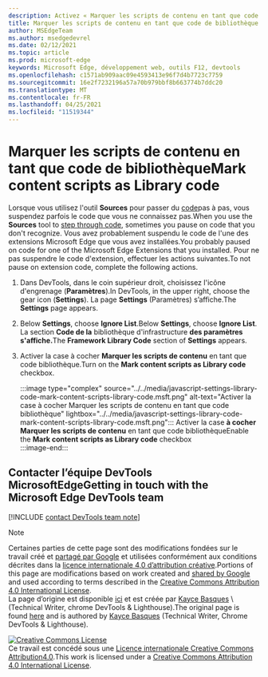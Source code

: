 ```yaml
---
description: Activez « Marquer les scripts de contenu en tant que code de bibliothèque » à partir de Paramètres > Framework Library Code.
title: Marquer les scripts de contenu en tant que code de bibliothèque
author: MSEdgeTeam
ms.author: msedgedevrel
ms.date: 02/12/2021
ms.topic: article
ms.prod: microsoft-edge
keywords: Microsoft Edge, développement web, outils F12, devtools
ms.openlocfilehash: c1571ab909aac09e4593413e96f7d4b7723c7759
ms.sourcegitcommit: 16e2f7232196a57a70b979bbf8b663774b7ddc20
ms.translationtype: MT
ms.contentlocale: fr-FR
ms.lasthandoff: 04/25/2021
ms.locfileid: "11519344"
---
```

<!-- Copyright Kayce Basques 

   Licensed under the Apache License, Version 2.0 (the "License");
   you may not use this file except in compliance with the License.
   You may obtain a copy of the License at

       https://www.apache.org/licenses/LICENSE-2.0

   Unless required by applicable law or agreed to in writing, software
   distributed under the License is distributed on an "AS IS" BASIS,
   WITHOUT WARRANTIES OR CONDITIONS OF ANY KIND, either express or implied.
   See the License for the specific language governing permissions and
   limitations under the License.  -->

# <a name="mark-content-scripts-as-library-code"></a><span data-ttu-id="246c4-104">Marquer les scripts de contenu en tant que code de bibliothèque</span><span class="sxs-lookup"><span data-stu-id="246c4-104">Mark content scripts as Library code</span></span>  

<span data-ttu-id="246c4-105">Lorsque vous utilisez l'outil **Sources** pour passer du [code][DevToolsJavascriptStepThroughCode]pas à pas, vous suspendez parfois le code que vous ne connaissez pas.</span><span class="sxs-lookup"><span data-stu-id="246c4-105">When you use the **Sources** tool to [step through code][DevToolsJavascriptStepThroughCode], sometimes you pause on code that you don't recognize.</span></span>  <span data-ttu-id="246c4-106">Vous avez probablement suspendu le code de l'une des extensions Microsoft Edge que vous avez installées.</span><span class="sxs-lookup"><span data-stu-id="246c4-106">You probably paused on code for one of the Microsoft Edge Extensions that you installed.</span></span>  <span data-ttu-id="246c4-107">Pour ne pas suspendre le code d'extension, effectuer les actions suivantes.</span><span class="sxs-lookup"><span data-stu-id="246c4-107">To not pause on extension code, complete the following actions.</span></span>  

1.  <span data-ttu-id="246c4-108">Dans DevTools, dans le coin supérieur droit, choisissez l'icône d'engrenage (**Paramètres**).</span><span class="sxs-lookup"><span data-stu-id="246c4-108">In DevTools, in the upper right, choose the gear icon (**Settings**).</span></span>  <span data-ttu-id="246c4-109">La page **Settings** (Paramètres) s’affiche.</span><span class="sxs-lookup"><span data-stu-id="246c4-109">The **Settings** page appears.</span></span>  
1.  <span data-ttu-id="246c4-110">Below **Settings**, choose **Ignore List**.</span><span class="sxs-lookup"><span data-stu-id="246c4-110">Below **Settings**, choose **Ignore List**.</span></span>  <span data-ttu-id="246c4-111">La section **Code de la** bibliothèque d'infrastructure **des paramètres s'affiche.**</span><span class="sxs-lookup"><span data-stu-id="246c4-111">The **Framework Library Code** section of **Settings** appears.</span></span>  
1.  <span data-ttu-id="246c4-112">Activer la case à cocher **Marquer les scripts de contenu** en tant que code bibliothèque.</span><span class="sxs-lookup"><span data-stu-id="246c4-112">Turn on the **Mark content scripts as Library code** checkbox.</span></span>  
    
    :::image type="complex" source="../../media/javascript-settings-library-code-mark-content-scripts-library-code.msft.png" alt-text="Activer la case à cocher Marquer les scripts de contenu en tant que code bibliothèque" lightbox="../../media/javascript-settings-library-code-mark-content-scripts-library-code.msft.png":::
       <span data-ttu-id="246c4-114">Activer la case **à cocher Marquer les scripts de contenu** en tant que code bibliothèque</span><span class="sxs-lookup"><span data-stu-id="246c4-114">Enable the **Mark content scripts as Library code** checkbox</span></span>  
    :::image-end:::  
    
## <a name="getting-in-touch-with-the-microsoft-edge-devtools-team"></a><span data-ttu-id="246c4-115">Contacter l’équipe DevTools MicrosoftEdge</span><span class="sxs-lookup"><span data-stu-id="246c4-115">Getting in touch with the Microsoft Edge DevTools team</span></span>  

[!INCLUDE [contact DevTools team note](../../includes/contact-devtools-team-note.md)]  

<!-- links -->  

[DevToolsJavascriptStepThroughCode]: ../index.md#step-4-step-through-the-code "Étape 4 : Pas à pas dans le code : commencer à déboguer JavaScript dans Microsoft Edge DevTools | Documents Microsoft"  

> [!NOTE]
> <span data-ttu-id="246c4-117">Certaines parties de cette page sont des modifications fondées sur le travail créé et [partagé par Google][GoogleSitePolicies] et utilisées conformément aux conditions décrites dans la [licence internationale 4,0 d’attribution créative][CCA4IL].</span><span class="sxs-lookup"><span data-stu-id="246c4-117">Portions of this page are modifications based on work created and [shared by Google][GoogleSitePolicies] and used according to terms described in the [Creative Commons Attribution 4.0 International License][CCA4IL].</span></span>  
> <span data-ttu-id="246c4-118">La page d’origine est disponible [ici](https://developers.google.com/web/tools/chrome-devtools/javascript/guides/blackbox-chrome-extension-scripts) et est créée par [Kayce Basques][KayceBasques] \ (Technical Writer, chrome DevTools \& Lighthouse\).</span><span class="sxs-lookup"><span data-stu-id="246c4-118">The original page is found [here](https://developers.google.com/web/tools/chrome-devtools/javascript/guides/blackbox-chrome-extension-scripts) and is authored by [Kayce Basques][KayceBasques] \(Technical Writer, Chrome DevTools \& Lighthouse\).</span></span>  

[![Creative Commons License][CCby4Image]][CCA4IL]  
<span data-ttu-id="246c4-120">Ce travail est concédé sous une [Licence internationale Creative Commons Attribution4.0][CCA4IL].</span><span class="sxs-lookup"><span data-stu-id="246c4-120">This work is licensed under a [Creative Commons Attribution 4.0 International License][CCA4IL].</span></span>  

[CCA4IL]: https://creativecommons.org/licenses/by/4.0  
[CCby4Image]: https://i.creativecommons.org/l/by/4.0/88x31.png  
[GoogleSitePolicies]: https://developers.google.com/terms/site-policies  
[KayceBasques]: https://developers.google.com/web/resources/contributors/kaycebasques  
